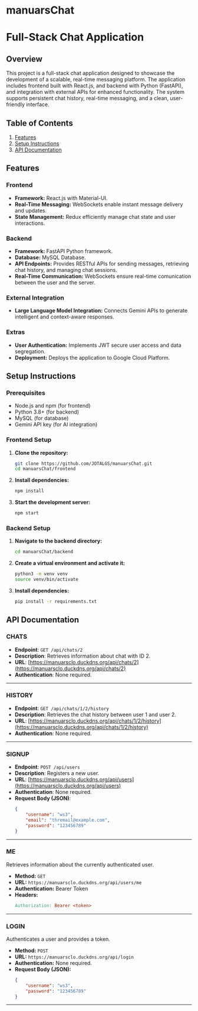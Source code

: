 ﻿# manuarsChat

# Full-Stack Chat Application

## Overview

This project is a full-stack chat application designed to showcase the development of a scalable, real-time messaging platform. The application includes frontend built with React.js, and backend with Python (FastAPI), and integration with external APIs for enhanced functionality. The system supports persistent chat history, real-time messaging, and a clean, user-friendly interface.

## Table of Contents

1. [Features](#Features)
2. [Setup Instructions](#setup-instructions)
3. [API Documentation](#api-documentation)

## Features

### Frontend
- **Framework:** React.js with Material-UI.
- **Real-Time Messaging:** WebSockets enable instant message delivery and updates.
- **State Management:** Redux efficiently manage chat state and user interactions.

### Backend
- **Framework:** FastAPI Python framework.
- **Database:** MySQL Database.
- **API Endpoints:** Provides RESTful APIs for sending messages, retrieving chat history, and managing chat sessions.
- **Real-Time Communication:** WebSockets ensure real-time comunication between the user and the server.

### External Integration
- **Large Language Model Integration:** Connects Gemini APIs to generate intelligent and context-aware responses.

### Extras
- **User Authentication:** Implements JWT secure user access and data segregation.
- **Deployment:** Deploys the application to Google Cloud Platform.


## Setup Instructions

### Prerequisites

- Node.js and npm (for frontend)
- Python 3.8+ (for backend)
- MySQL (for database)
- Gemini API key (for AI integration)

### Frontend Setup

1. **Clone the repository:**
   ```bash
   git clone https://github.com/JOTALGS/manuarsChat.git
   cd manuarsChat/frontend

2. **Install dependencies:**
   ```bash
   npm install

3. **Start the development server:**
   ```bash
   npm start


### Backend Setup

1. **Navigate to the backend directory:**
   ```bash
   cd manuarsChat/backend
   
2. **Create a virtual environment and activate it:**
   ```bash
   python3 -m venv venv
   source venv/bin/activate

3. **Install dependencies:**
   ```bash
   pip install -r requirements.txt

## API Documentation

### CHATS
- **Endpoint**: `GET /api/chats/2`
- **Description**: Retrieves information about chat with ID 2.
- **URL**: [https://manuarsclo.duckdns.org/api/chats/2](https://manuarsclo.duckdns.org/api/chats/2)
- **Authentication**: None required.

---

### HISTORY
- **Endpoint**: `GET /api/chats/1/2/history`
- **Description**: Retrieves the chat history between user 1 and user 2.
- **URL**: [https://manuarsclo.duckdns.org/api/chats/1/2/history](https://manuarsclo.duckdns.org/api/chats/1/2/history)
- **Authentication**: None required.

---

### SIGNUP
- **Endpoint**: `POST /api/users`
- **Description**: Registers a new user.
- **URL**: [https://manuarsclo.duckdns.org/api/users](https://manuarsclo.duckdns.org/api/users)
- **Authentication**: None required.
- **Request Body (JSON)**:
  ```json
  {
      "username": "ws3",
      "email": "thremail@example.com",
      "password": "123456789"
  }

---

### ME
Retrieves information about the currently authenticated user.

- **Method:** `GET`
- **URL:** `https://manuarsclo.duckdns.org/api/users/me`
- **Authentication:** Bearer Token
- **Headers:**
  ```makefile
  Authorization: Bearer <token>

---

### LOGIN
Authenticates a user and provides a token.

- **Method:** `POST`
- **URL:** `https://manuarsclo.duckdns.org/api/login`
- **Authentication:** None required.
- **Request Body (JSON):**
  ```json
  {
      "username": "ws3",
      "password": "123456789"
  }

---
